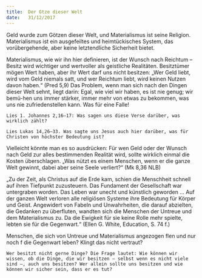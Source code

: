 ```yaml
---
title:  Der Gtze dieser Welt
date:   31/12/2017
---
```


Geld wurde zum Götzen dieser Welt, und Materialismus ist seine Religion. Materialismus ist ein ausgefeiltes und heimtückisches System, das vorübergehende, aber keine letztendliche Sicherheit bietet. 

Materialismus, wie wir ihn hier definieren, ist der Wunsch nach Reichtum  – Besitz wird wichtiger und wertvoller als geistliche Realitäten. Besitztümer mögen Wert haben, aber ihr Wert darf uns nicht besitzen: „Wer Geld liebt, wird vom Geld niemals satt, und wer Reichtum liebt, wird keinen Nutzen davon haben.“ (Pred 5,9) Das Problem, wenn man sich nach den Dingen dieser Welt sehnt, liegt darin: Egal, wie viel wir haben, es ist nie genug; wir bemü-hen uns immer stärker, immer mehr von etwas zu bekommen, was uns nie zufriedenstellen kann. Was für eine Falle! 

`Lies 1. Johannes 2,16–17: Was sagen uns diese Verse darüber, was wirklich zählt?` 

`Lies Lukas 14,26–33. Was sagte uns Jesus auch hier darüber, was für Christen von höchster Bedeutung ist?` 

Vielleicht könnte man es so ausdrücken: Für wen Geld oder der Wunsch nach Geld zur alles bestimmenden Realität wird, sollte wirklich einmal die Kosten überschlagen. „Was nützt es einem Menschen, wenn er die ganze Welt gewinnt, dabei aber seine Seele verliert?“ (Mk 8,36 NLB) 

„Zu der Zeit, als Christus auf die Erde kam, schien die Menschheit schnell auf ihren Tiefpunkt zuzusteuern. Das Fundament der Gesellschaft war untergraben worden. Das Leben war unecht und künstlich geworden … Auf der ganzen Welt verloren alle religiösen Systeme ihre Bedeutung für Körper und Geist. Angewidert von Fabeln und Unwahrheiten, die darauf abzielten, die Gedanken zu überfluten, wandten sich die Menschen der Untreue und dem Materialismus zu. Da die Ewigkeit für sie keine Rolle mehr spielte, lebten sie für die Gegenwart.“ (Ellen G. White, Education, S. 74 f.) 

Menschen, die sich von Untreue und Materialismus angezogen flen und nur noch f die Gegenwart leben? Klingt das nicht vertraut? 

`Wer besitzt nicht gerne Dinge? Die Frage lautet: Wie können wir wissen, ob die Dinge, die wir besitzen – selbst wenn es nicht viele sind –, auch uns besitzen? Wer allein sollte uns besitzen und wie können wir sicher sein, dass er es tut?` 